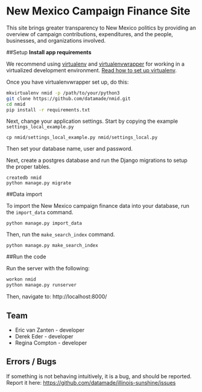 New Mexico Campaign Finance Site
==========

This site brings greater transparency to New Mexico politics by providing an overview of campaign contributions, expenditures, and the people, businesses, and organizations involved.

##Setup
**Install app requirements**

We recommend using [virtualenv](http://virtualenv.readthedocs.org/en/latest/virtualenv.html) and [virtualenvwrapper](http://virtualenvwrapper.readthedocs.org/en/latest/install.html) for working in a virtualized development environment. [Read how to set up virtualenv](http://docs.python-guide.org/en/latest/dev/virtualenvs/).

Once you have virtualenvwrapper set up, do this:

```bash
mkvirtualenv nmid -p /path/to/your/python3
git clone https://github.com/datamade/nmid.git
cd nmid
pip install -r requirements.txt
```

Next, change your application settings. Start by copying the example `settings_local_example.py`

```
cp nmid/settings_local_example.py nmid/settings_local.py
```

Then set your database name, user and password.

Next, create a postgres database and run the Django migrations to setup the proper tables.

```
createdb nmid
python manage.py migrate
```

##Data import

To import the New Mexico campaign finance data into your database, run the `import_data` command.

```
python manage.py import_data
```

Then, run the `make_search_index` command.

```
python manage.py make_search_index
```

##Run the code

Run the server with the following:
```bash
workon nmid
python manage.py runserver
```

Then, navigate to: http://localhost:8000/

## Team

* Eric van Zanten - developer
* Derek Eder - developer
* Regina Compton - developer

## Errors / Bugs

If something is not behaving intuitively, it is a bug, and should be reported.
Report it here: https://github.com/datamade/illinois-sunshine/issues
